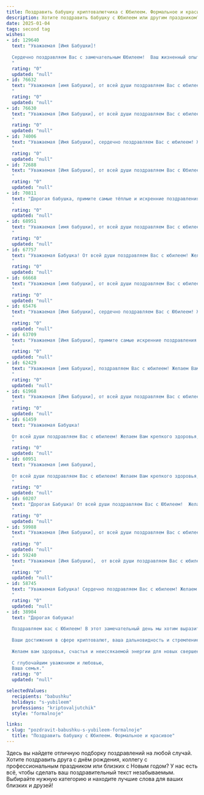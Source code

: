 ```yaml
---
title: Поздравить бабушку криптовалютчика с Юбилеем. Формальное и красивое
description: Хотите поздравить бабушку с Юбилеем или другим праздником? Наш ИИ создаст незабываемое поздравление, а вы обязательно выделитесь среди других.  
date: 2025-01-04
tags: second tag
wishes:
- id: 129640
  text: "Уважаемая [Имя Бабушки]!
  
  Сердечно поздравляем Вас с замечательным Юбилеем!  Ваш жизненный опыт,  мудрость и неутомимая энергия, даже в такой необычной для  Вашего поколения профессии криптовалютчика, вызывают глубокое уважение и восхищение. Желаем Вам крепкого здоровья,  долголетия,  семейного благополучия и  неиссякаемого оптимизма на долгие годы. Пусть каждый день Вашей жизни будет наполнен радостью, любовью и  успехом!
  "
  rating: "0"
  updated: "null"
- id: 76632
  text: "Уважаемая [имя Бабушки], от всей души поздравляем Вас с юбилеем!  Желаем Вам крепкого здоровья, бодрости духа и неиссякаемой энергии. Пусть Ваша жизнь будет наполнена радостью, любовью близких и приятными событиями. Счастья, благополучия и успехов в Вашей непростой, но увлекательной профессии криптовалютчика!
  "
  rating: "0"
  updated: "null"
- id: 76630
  text: "Уважаемая [Имя Бабушки], от всей души поздравляем Вас с юбилеем! Желаем Вам крепкого здоровья, благополучия и долгих лет жизни. Пусть Ваша работа криптовалютчика приносит Вам только успех и процветание. Пусть каждый день будет наполнен радостью, теплом и любовью близких людей.
  "
  rating: "0"
  updated: "null"
- id: 74006
  text: "Уважаемая [Имя Бабушки], сердечно поздравляем Вас с юбилеем! Желаем Вам крепкого здоровья, душевного спокойствия и благополучия. Пусть Ваша жизнь будет наполнена радостью, любовью и теплыми воспоминаниями.
  "
  rating: "0"
  updated: "null"
- id: 72688
  text: "Уважаемая [Имя Бабушки], от всей души поздравляем Вас с Юбилеем! Желаем Вам крепкого здоровья, бодрости духа, благополучия и долгих лет жизни. Пусть Ваша работа криптовалютчика приносит Вам  успех и стабильный доход, а Ваша мудрость и опыт  вдохновляют  всех, кто Вас знает.
  "
  rating: "0"
  updated: "null"
- id: 70811
  text: "Дорогая бабушка, примите самые тёплые и искренние поздравления с юбилеем! Желаем Вам крепкого здоровья, радости, благополучия и  творческих успехов в Вашей нелёгкой, но очень  важной профессии криптовалютчика. Пусть Ваш опыт и знания приносят Вам заслуженные плоды, а новые возможности открываются  с каждым днём!
  "
  rating: "0"
  updated: "null"
- id: 68951
  text: "Уважаемая [имя бабушки], от всей души поздравляем Вас с юбилеем! Пусть Ваша жизнь будет наполнена радостью, здоровьем и благополучием.  Желаем Вам долгих лет, окруженных любовью близких и теплом семейного очага.  Особую благодарность выражаем за Ваш труд и мудрость,  что Вы щедро делитесь с нами.
  "
  rating: "0"
  updated: "null"
- id: 67757
  text: "Уважаемая Бабушка! От всей души поздравляем Вас с юбилеем! Желаем Вам крепкого здоровья, благополучия и долгих лет жизни, наполненных радостью и счастьем. Пусть Ваша профессия криптовалютчика приносит Вам успех и процветание.
  "
  rating: "0"
  updated: "null"
- id: 66668
  text: "Уважаемая [имя бабушки], от всей души поздравляем Вас с юбилеем! Пусть этот день станет ярким событием в Вашей жизни, наполненным радостью, теплом и любовью близких. Желаем Вам крепкого здоровья, бодрости духа и долгих лет, полных благополучия и успехов в Вашей непростой, но интересной профессии криптовалютчика.
  "
  rating: "0"
  updated: "null"
- id: 65476
  text: "Уважаемая [Имя Бабушки], сердечно поздравляем Вас с Юбилеем! Желаем Вам крепкого здоровья, благополучия и долгих лет жизни. Пусть Ваш профессиональный путь криптовалютчика приносит Вам новые горизонты, а каждый день будет наполнен радостью и вдохновением!
  "
  rating: "0"
  updated: "null"
- id: 63709
  text: "Уважаемая [Имя Бабушки], примите самые искренние поздравления с юбилеем! Желаем Вам крепкого здоровья, неиссякаемой энергии и долголетия. Пусть Ваша жизнь будет наполнена радостью, любовью и благополучием. Мы гордимся Вашим профессиональным успехом в сфере криптовалют и желаем Вам дальнейших побед и достижения новых высот.
  "
  rating: "0"
  updated: "null"
- id: 62429
  text: "Уважаемая [имя Бабушки], поздравляем Вас с юбилеем! Желаем Вам крепкого здоровья, семейного благополучия и новых успехов в Вашей непростой и интересной профессии криптовалютчика. Пусть удача всегда сопутствует Вам в мире цифровых валют!
  "
  rating: "0"
  updated: "null"
- id: 61968
  text: "Уважаемая [Имя Бабушки], от всей души поздравляем Вас с юбилеем! Желаем Вам крепкого здоровья, бодрости духа и долгих лет жизни, наполненных радостью, любовью и добром. Пусть Ваш богатый жизненный опыт и мудрость всегда служат Вам опорой и вдохновением. Мы гордимся Вами и желаем Вам успехов в Вашей профессиональной деятельности как криптовалютчику.
  "
  rating: "0"
  updated: "null"
- id: 61459
  text: "Уважаемая Бабушка!
  
  От всей души поздравляем Вас с юбилеем! Желаем Вам крепкого здоровья, оптимизма, процветания и новых успехов в Вашей профессии криптовалютчика. Пусть каждый день приносит Вам радость и удовлетворение.
  "
  rating: "0"
  updated: "null"
- id: 60951
  text: "Уважаемая [имя Бабушки],
  
  От всей души поздравляем Вас с юбилеем! Желаем Вам крепкого здоровья, долгих лет жизни, благополучия и радости. Пусть Ваш профессиональный путь в сфере криптовалют приносит Вам удовлетворение и успех.
  "
  rating: "0"
  updated: "null"
- id: 60207
  text: "Дорогая Бабушка! От всей души поздравляем Вас с Юбилеем!  Желаем Вам крепкого здоровья, бодрости духа и неиссякаемого оптимизма! Пусть Ваша жизнь будет наполнена радостью, любовью и теплом близких людей.  Мы гордимся Вашими успехами в нелёгкой профессии криптовалютчика и желаем Вам дальнейших процветания и вдохновения.
  "
  rating: "0"
  updated: "null"
- id: 59988
  text: "Уважаемая [Имя Бабушки], от всей души поздравляем Вас с юбилеем! Желаем Вам крепкого здоровья, благополучия и долгих лет жизни. Пусть Ваш профессиональный путь в сфере криптовалют будет успешным и принесет Вам множество радостных моментов.
  "
  rating: "0"
  updated: "null"
- id: 59240
  text: "Уважаемая [Имя Бабушки],  от всей души поздравляем Вас с юбилеем! Желаем Вам крепкого здоровья, бодрости духа,  радости и благополучия. Пусть Ваша жизнь будет наполнена любовью близких,  яркими моментами и  успехами в Вашей профессии криптовалютчика.
  "
  rating: "0"
  updated: "null"
- id: 58745
  text: "Уважаемая Бабушка! Сердечно поздравляем Вас с юбилеем! Желаем Вам крепкого здоровья, долголетия, благополучия и успехов в Вашем непростом, но важном деле - работе криптовалютчика! Пусть каждый день будет наполнен радостью, а Ваши труды будут вознаграждены по достоинству!
  "
  rating: "0"
  updated: "null"
- id: 38904
  text: "Дорогая бабушка!
  
  Поздравляем вас с Юбилеем! В этот замечательный день мы хотим выразить вам нашу безмерную любовь и искреннюю благодарность за все те ценности, которые вы передали нам на протяжении многих лет. Вы — пример силы, мудрости и неизменной поддержки для всей нашей семьи.
  
  Ваши достижения в сфере криптовалют, ваша дальновидность и стремление к новым знаниям вдохновляют нас и показывают, что нет ничего невозможного. Мы гордимся тем, что можем наблюдать за вашим профессиональным ростом и тем, как вы преодолеваете любые преграды.
  
  Желаем вам здоровья, счастья и неиссякаемой энергии для новых свершений! Пусть каждый день приносит радость и удовлетворение, а окружающие лишь вдохновляют и поддерживают вас на этом удивительном пути.
  
  С глубочайшим уважением и любовью,
  Ваша семья."
  rating: "0"
  updated: "null"

selectedValues:
  recipients: "babushku"
  holidays: "s-yubileem"
  professions: "kriptovaljutchik"
  style: "formalnoje"

links:
- slug: "pozdravit-babushku-s-yubileem-formalnoje"
  title: "Поздравить бабушку с Юбилеем. Формальное и красивое"
---
```


Здесь вы найдете отличную подборку поздравлений на любой случай.
Хотите поздравить друга с днём рождения, коллегу с профессиональным праздником или близких с Новым годом? У нас есть всё, чтобы сделать ваш поздравительный текст незабываемым. Выбирайте нужную категорию и находите лучшие слова для ваших близких и друзей!
